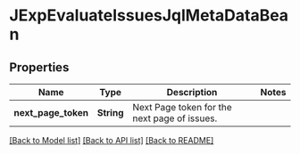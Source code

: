 # JExpEvaluateIssuesJqlMetaDataBean

## Properties

Name | Type | Description | Notes
------------ | ------------- | ------------- | -------------
**next_page_token** | **String** | Next Page token for the next page of issues. | 

[[Back to Model list]](../README.md#documentation-for-models) [[Back to API list]](../README.md#documentation-for-api-endpoints) [[Back to README]](../README.md)


